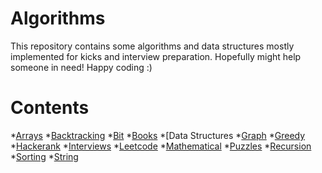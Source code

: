 # Algorithms
This repository contains some algorithms and data structures mostly implemented for kicks and interview preparation. Hopefully might help someone in need! Happy coding :)

# Contents
*[Arrays](https://github.com/shivam-maharshi/Algorithms/tree/master/src/array)
*[Backtracking](https://github.com/shivam-maharshi/Algorithms/tree/master/src/backtracking)
*[Bit](https://github.com/shivam-maharshi/Algorithms/tree/master/src/bit)
*[Books](https://github.com/shivam-maharshi/Algorithms/tree/master/src/book/mcdowell)
*[Data Structures
*[Graph](https://github.com/shivam-maharshi/Algorithms/tree/master/src/graph)
*[Greedy](https://github.com/shivam-maharshi/Algorithms/tree/master/src/greedy)
*[Hackerank](https://github.com/shivam-maharshi/Algorithms/tree/master/src/hackerrank)
*[Interviews](https://github.com/shivam-maharshi/Algorithms/tree/master/src/interview)
*[Leetcode](https://github.com/shivam-maharshi/Algorithms/tree/master/src/leetcode)
*[Mathematical](https://github.com/shivam-maharshi/Algorithms/tree/master/src/math)
*[Puzzles](https://github.com/shivam-maharshi/Algorithms/tree/master/src/puzzles)
*[Recursion](https://github.com/shivam-maharshi/Algorithms/tree/master/src/recursion)
*[Sorting](https://github.com/shivam-maharshi/Algorithms/tree/master/src/sorting)
*[String](https://github.com/shivam-maharshi/Algorithms/tree/master/src/string)
